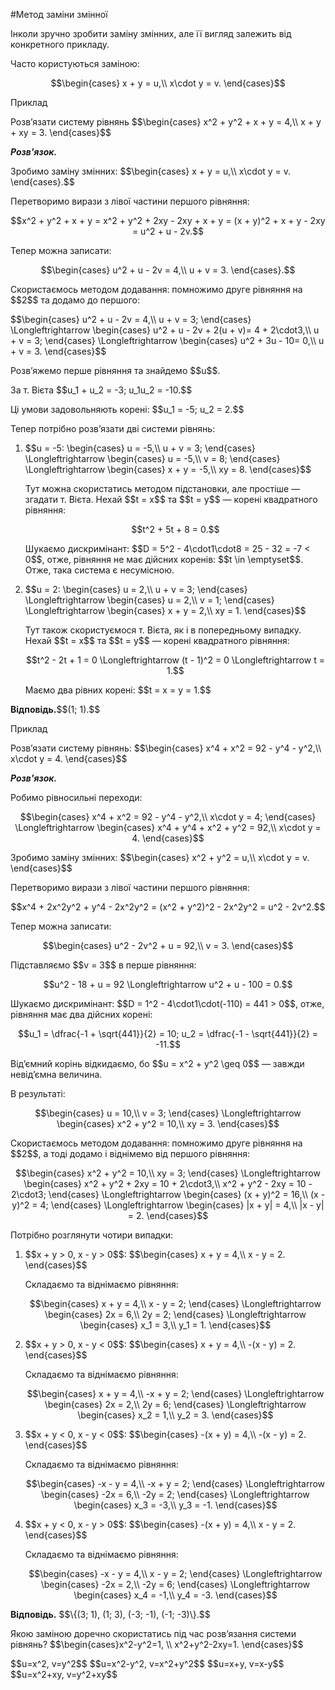 #Метод заміни змінної

<p>Інколи зручно зробити заміну змінних, але її вигляд залежить від конкретного прикладу.</p>

<p>Часто користуються заміною:</p>

<p align="center">$$\begin{cases}
x + y = u,\\
x\cdot y = v.
\end{cases}$$</p>

<div class="center"></div>

<div class="space">
<div class="task-wrap">
<span class="task">Приклад</span>
<div class="task-text">
<p>Розв’язати систему рівнянь $$\begin{cases}
	x^2 + y^2 + x + y = 4,\\
	x + y + xy = 3.
	\end{cases}$$</p>
<p><b><i>Розв'язок.</i></b></p>
<p>Зробимо заміну змінних: $$\begin{cases}
		x + y = u,\\
		x\cdot y = v.
		\end{cases}.$$</p>
<p>Перетворимо вирази з лівої частини першого рівняння:</p>
<p align="center">$$x^2 + y^2 + x + y = x^2 + y^2 + 2xy - 2xy + x + y = (x + y)^2 + x + y - 2xy = u^2 + u - 2v.$$</p>
<p>Тепер можна записати:</p>
<p align="center">$$\begin{cases}
		u^2 + u - 2v = 4,\\
		u + v = 3.
		\end{cases}.$$</p>
<p>Скористаємось методом додавання: помножимо друге рівняння на $$2$$ та додамо до першого:</p>
<p>$$\begin{cases}
		u^2 + u - 2v = 4,\\
		u + v = 3;
		\end{cases} \Longleftrightarrow
		\begin{cases}
		u^2 + u - 2v + 2(u + v)= 4 + 2\cdot3,\\
		u + v = 3;
		\end{cases} \Longleftrightarrow
		\begin{cases}
		u^2 + 3u - 10= 0,\\
		u + v = 3.
		\end{cases}$$</p>
<p>Розв’яжемо перше рівняння та знайдемо $$u$$.</p>
<p>За т. Вієта $$u_1 + u_2 = -3; u_1u_2 = -10.$$</p>
<p>Ці умови задовольняють корені: $$u_1 = -5; u_2 = 2.$$</p>
<p>Тепер потрібно розв’язати дві системи рівнянь:</p>
<ol>
<li><p>$$u = -5: \begin{cases}
				u = -5,\\
				u + v = 3;
				\end{cases} \Longleftrightarrow
				\begin{cases}
				u = -5,\\
				v = 8;
				\end{cases} \Longleftrightarrow
				\begin{cases}
				x + y = -5,\\
				xy = 8.
				\end{cases}$$</p>
<p>Тут можна скористатись методом підстановки, але простіше — згадати т. Вієта. Нехай $$t = x$$ та $$t = y$$ — корені квадратного рівняння:</p>
<p align="center">$$t^2 + 5t + 8 = 0.$$</p>
<p>Шукаємо дискримінант: $$D = 5^2 - 4\cdot1\cdot8 = 25 - 32 = -7 < 0$$, отже, рівняння не має дійсних коренів: $$t \in \emptyset$$. Отже, така система є несумісною.</p>
</li>
<li><p>$$u = 2: \begin{cases}
			u = 2,\\
			u + v = 3;
			\end{cases} \Longleftrightarrow
			\begin{cases}
			u = 2,\\
			v = 1;
			\end{cases} \Longleftrightarrow
			\begin{cases}
			x + y = 2,\\
			xy = 1.
			\end{cases}$$</p>
<p>Тут також скористуємося т. Вієта, як і в попередньому випадку. Нехай $$t = x$$ та $$t = y$$ — корені квадратного рівняння:</p>
<p align="center">$$t^2 - 2t + 1 = 0 \Longleftrightarrow (t - 1)^2 = 0 \Longleftrightarrow t = 1.$$</p>
<p>Маємо два рівних корені: $$t = x = y = 1.$$</p>
</li>
</ol>
<p><b>Відповідь.</b>$$(1; 1).$$</p>
</div>
</div>
</div>

<div class="space">
<div class="task-wrap">
<span class="task">Приклад</span>
<div class="task-text">
<p>Розв’язати систему рівнянь: $$\begin{cases}
		x^4 + x^2 = 92 - y^4 - y^2,\\
		x\cdot y = 4.
		\end{cases}$$</p>
<p><b><i>Розв'язок.</i></b></p>
<p>Робимо рівносильні переходи:</p>
<p align="center">$$\begin{cases}
			x^4 + x^2 = 92 - y^4 - y^2,\\
			x\cdot y = 4;
			\end{cases} \Longleftrightarrow
			\begin{cases}
			x^4 + y^4 + x^2 + y^2 = 92,\\
			x\cdot y = 4.
			\end{cases}$$</p>
<p>Зробимо заміну змінних: $$\begin{cases}
			x^2 + y^2 = u,\\
			x\cdot y = v.
			\end{cases}$$</p>
<p>Перетворимо вирази з лівої частини першого рівняння:</p>
<p align="center">$$x^4 + 2x^2y^2 + y^4 - 2x^2y^2 = (x^2 + y^2)^2 - 2x^2y^2 = u^2 - 2v^2.$$</p>
<p>Тепер можна записати:</p>
<p align="center">$$\begin{cases}
			u^2 - 2v^2 + u = 92,\\
			v = 3.
			\end{cases}$$</p>
<p>Підставляємо $$v = 3$$ в перше рівняння:</p>
<p align="center">$$u^2 - 18 + u = 92 \Longleftrightarrow u^2 + u - 100 = 0.$$</p>
<p>Шукаємо дискримінант: $$D = 1^2 - 4\cdot1\cdot(-110) = 441 > 0$$, отже, рівняння має два дійсних корені:</p>
<p align="center">$$u_1 = \dfrac{-1 + \sqrt{441}}{2} = 10; u_2 = \dfrac{-1 - \sqrt{441}}{2} = -11.$$</p>
<p>Від’ємний корінь відкидаємо, бо $$u = x^2 + y^2 \geq 0$$ — завжди невід’ємна величина.</p>
<p>В результаті:</p>
<p align="center">$$\begin{cases}
			u = 10,\\
			v = 3;
			\end{cases} \Longleftrightarrow
			\begin{cases}
			x^2 + y^2 = 10,\\
			xy = 3.
			\end{cases}$$</p>
<p>Скористаємось методом додавання: помножимо друге рівняння на $$2$$, а тоді додамо і віднімемо від першого рівняння:</p>
<p align="center">$$\begin{cases}
			x^2 + y^2 = 10,\\
			xy = 3;
			\end{cases} \Longleftrightarrow 
			\begin{cases}
			x^2 + y^2 + 2xy = 10 + 2\cdot3,\\
			x^2 + y^2 - 2xy = 10 - 2\cdot3;
			\end{cases} \Longleftrightarrow
			\begin{cases}
			(x + y)^2 = 16,\\
			(x - y)^2 = 4;
			\end{cases} \Longleftrightarrow
			\begin{cases}
			|x + y| = 4,\\
			|x - y| = 2.
			\end{cases}$$</p>
<p>Потрібно розглянути чотири випадки:</p>
<ol>
<li><p>$$x + y > 0, x - y > 0$$: $$\begin{cases}
					x + y = 4,\\
					x - y = 2.
					\end{cases}$$</p>
<p>Складаємо та віднімаємо рівняння:</p>
<p align="center">$$\begin{cases}
				x + y = 4,\\
				x - y = 2;
				\end{cases} \Longleftrightarrow 
				\begin{cases}
				2x = 6,\\
				2y = 2;
				\end{cases} \Longleftrightarrow
				\begin{cases}
				x_1 = 3,\\
				y_1 = 1.
				\end{cases}$$
</p></li>
<li><p>$$x + y > 0, x - y < 0$$: $$\begin{cases}
		x + y = 4,\\
		-(x - y) = 2.
		\end{cases}$$
</p>
<p>Складаємо та віднімаємо рівняння:</p>
<p align="center">$$\begin{cases}
	x + y = 4,\\
	-x + y = 2;
	\end{cases} \Longleftrightarrow 
	\begin{cases}
	2x = 2,\\
	2y = 6;
	\end{cases} \Longleftrightarrow
	\begin{cases}
	x_2 = 1,\\
	y_2 = 3.
	\end{cases}$$</p></li>
<li><p>$$x + y < 0, x - y < 0$$: $$\begin{cases}
		-(x + y) = 4,\\
		-(x - y) = 2.
		\end{cases}$$
</p>
<p>Складаємо та віднімаємо рівняння:</p>
<p align="center">$$\begin{cases}
	-x - y = 4,\\
	-x + y = 2;
	\end{cases} \Longleftrightarrow 
	\begin{cases}
	-2x = 6,\\
	-2y = 2;
	\end{cases} \Longleftrightarrow
	\begin{cases}
	x_3 = -3,\\
	y_3 = -1.
	\end{cases}$$</p></li>
<li><p>$$x + y < 0, x - y > 0$$: $$\begin{cases}
		-(x + y) = 4,\\
		x - y = 2.
		\end{cases}$$
</p>
<p>Складаємо та віднімаємо рівняння:</p>
<p align="center">$$\begin{cases}
	-x - y = 4,\\
	x - y = 2;
	\end{cases} \Longleftrightarrow 
	\begin{cases}
	-2x = 2,\\
	-2y = 6;
	\end{cases} \Longleftrightarrow
	\begin{cases}
	x_4 = -1,\\
	y_4 = -3.
	\end{cases}$$</p></li>	
</ol>
<p><b>Відповідь.</b> $$\{(3; 1), (1; 3), (-3; -1), (-1; -3)\}.$$</p>
</div>
</div>
</div>

<quiz correctLabel="correct" incorrectLabel="incorrect" checkLabel="check">
    <question text="">
        <p>Якою заміною доречно скористатись під час розв’язання системи рівнянь? $$\begin{cases}x^2-y^2=1, \\ x^2+y^2-2xy=1. \end{cases}$$</p>
        <answer>$$u=x^2, v=y^2$$</answer>
        <answer>$$u=x^2-y^2, v=x^2+y^2$$</answer>
        <answer correct>$$u=x+y, v=x-y$$</answer>
        <answer>$$u=x^2+xy, v=y^2+xy$$</answer>
        </question>
<quiz>